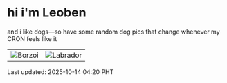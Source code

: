 # hi i'm Leoben

and i like dogs—so have some random dog pics that change whenever my CRON feels like it

|  |  |
|--------|----------|
| ![Borzoi](https://random-dog-vercel.vercel.app/api/random-borzoi?v=1760386802) | ![Labrador](https://random-dog-vercel.vercel.app/api/random-labrador?v=1760386802) |

Last updated: 2025-10-14 04:20 PHT
